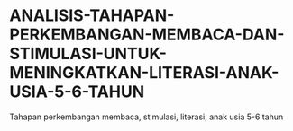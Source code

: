 # ANALISIS-TAHAPAN-PERKEMBANGAN-MEMBACA-DAN-STIMULASI-UNTUK-MENINGKATKAN-LITERASI-ANAK-USIA-5-6-TAHUN
Tahapan perkembangan membaca, stimulasi, literasi, anak usia 5-6 tahun
